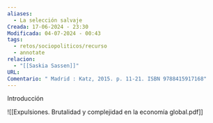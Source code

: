 ```yaml
---
aliases:
  - La selección salvaje
Creada: 17-06-2024 - 23:30
Modificada: 04-07-2024 - 00:43
tags:
  - retos/sociopoliticos/recurso
  - annotate
relacion:
  - "[[Saskia Sassen]]"
URL: 
Comentario: " Madrid : Katz, 2015. p. 11-21. ISBN 9788415917168"
---
```



Introducción

![[Expulsiones. Brutalidad y complejidad en la economía global.pdf]]

